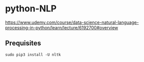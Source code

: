 # python-NLP
https://www.udemy.com/course/data-science-natural-language-processing-in-python/learn/lecture/6192700#overview

## Prequisites
```shell
sudo pip3 install -U nltk
```
